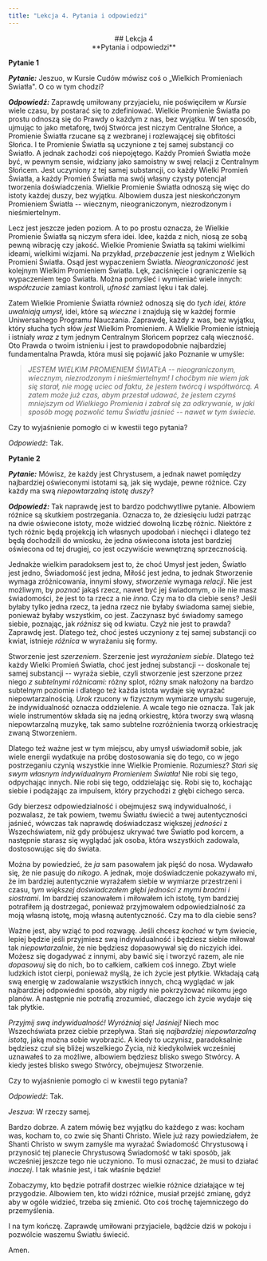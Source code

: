 ```yaml
---
title: "Lekcja 4. Pytania i odpowiedzi"
---
```


<div markdown="1" align="center"> 
## Lekcja 4<br>
**Pytania i odpowiedzi**

</div>



**Pytanie 1**

***Pytanie:*** Jeszuo, w Kursie Cudów mówisz coś o „Wielkich Promieniach Światła". O co w tym chodzi?

***Odpowiedź:*** Zaprawdę umiłowany przyjacielu, nie poświęciłem w *Kursie* wiele czasu, by postarać się to zdefiniować. Wielkie Promienie Światła po prostu odnoszą się do Prawdy o każdym z nas, bez wyjątku. W ten sposób, ujmując to jako metaforę, twój Stwórca jest niczym Centralne Słońce, a  Promienie Światła rzucane są z wezbranej i rozlewającej się obfitości Słońca. I te Promienie Światła są uczynione z tej samej substancji co Światło. A jednak zachodzi coś niepojętego. Każdy Promień Światła może być, w pewnym sensie, widziany jako samoistny w swej relacji z Centralnym Słońcem. Jest uczyniony z tej samej substancji, co każdy Wielki Promień Światła, a każdy Promień Światła ma swój własny czysty potencjał tworzenia doświadczenia. Wielkie Promienie Światła odnoszą się więc do istoty każdej duszy, bez wyjątku. Albowiem dusza jest nieskończonym Promieniem Światła -- wiecznym, nieograniczonym, niezrodzonym i nieśmiertelnym. 

Lecz jest jeszcze jeden poziom. A to po prostu oznacza, że Wielkie Promienie Światła są niczym sfera idei. Idee, każda z nich, niosą ze sobą pewną wibrację czy jakość. Wielkie Promienie Światła są takimi wielkimi ideami, wielkimi wizjami. Na przykład, *przebaczenie* jest jednym z Wielkich Promieni Światła. Osąd jest wypaczeniem Światła. *Nieograniczoność* jest kolejnym Wielkim Promieniem Światła. Lęk, zaciśnięcie i ograniczenie są wypaczeniem tego Światła. Można pomyśleć i wymieniać wiele innych: *współczucie* zamiast kontroli, *ufność* zamiast lęku i tak dalej. 

Zatem Wielkie Promienie Światła również odnoszą się do *tych idei, które uwalniają umysł*, idei, które są *wieczne* i znajdują się w każdej formie Uniwersalnego Programu Nauczania. Zaprawdę, każdy z was, bez wyjątku, który słucha tych słów *jest* Wielkim Promieniem. A Wielkie Promienie istnieją i istniały *wraz* *z* tym jednym Centralnym Słońcem poprzez całą wieczność. Oto Prawda o twoim istnieniu i jest to prawdopodobnie najbardziej fundamentalna Prawda, która musi się pojawić jako Poznanie w umyśle:

>*JESTEM WIELKIM PROMIENIEM ŚWIATŁA -- nieograniczonym, wiecznym, niezrodzonym i nieśmiertelnym! I choćbym nie wiem jak się starał, nie mogę uciec od faktu, że jestem twórcą i współtwórcą. A zatem może już czas, abym przestał udawać, że jestem czymś mniejszym od Wielkiego Promienia i zabrał się za odkrywanie, w jaki sposób mogę pozwolić temu Światłu jaśnieć -- nawet w tym świecie.*

Czy to wyjaśnienie pomogło ci w kwestii tego pytania?

*Odpowiedź*: Tak.

**Pytanie 2**

***Pytanie:*** Mówisz, że każdy jest Chrystusem, a jednak nawet pomiędzy najbardziej oświeconymi istotami są, jak się wydaje, pewne różnice. Czy każdy ma swą *niepowtarzalną istotę duszy*?

***Odpowiedź:*** Tak naprawdę jest to bardzo podchwytliwe pytanie. Albowiem różnice są skutkiem postrzegania. Oznacza to, że dziesięciu ludzi patrząc na dwie oświecone istoty, może widzieć dowolną liczbę różnic. Niektóre z tych różnic będą projekcją ich własnych upodobań i niechęci i dlatego też będą dochodzili do wniosku, że jedna oświecona istota jest bardziej oświecona od tej drugiej, co jest oczywiście wewnętrzną sprzecznością.

Jednakże wielkim paradoksem jest to, że choć Umysł jest jeden, Światło jest jedno, Świadomość jest jedna, Miłość jest jedna, to jednak Stworzenie wymaga zróżnicowania, innymi słowy, *stworzenie* wymaga *relacji*. Nie jest możliwym, by *poznać* jakąś rzecz, nawet być jej świadomym, o ile nie masz świadomości, że jest to ta rzecz a nie *inna*. Czy ma to dla ciebie sens? Jeśli byłaby tylko jedna rzecz, ta jedna rzecz nie byłaby świadoma samej siebie, ponieważ byłaby wszystkim, co jest. Zaczynasz być świadomy samego siebie, poznając, jak *różnisz* się od kwiatu. Czyż nie jest to prawda? Zaprawdę jest. Dlatego też, choć jesteś uczyniony z tej samej substancji co kwiat, istnieje *różnica* w wyrażaniu się formy.

Stworzenie jest *szerzeniem*. Szerzenie jest *wyrażaniem siebie*. Dlatego też każdy Wielki Promień Światła, choć jest jednej substancji -- doskonale tej samej substancji -- wyraża siebie, czyli stworzenie jest szerzone przez niego *z subtelnymi różnicami:* różny splot, różny smak nałożony na bardzo subtelnym poziomie i dlatego też każda istota wydaje się wyrażać niepowtarzalnością. *Urok* rzucony w fizycznym wymiarze umysłu sugeruje, że indywidualność oznacza oddzielenie. A wcale tego nie oznacza. Tak jak wiele instrumentów składa się na jedną orkiestrę, która tworzy swą własną niepowtarzalną muzykę, tak samo subtelne rozróżnienia tworzą orkiestrację zwaną Stworzeniem. 

Dlatego też ważne jest w tym miejscu, aby umysł uświadomił sobie, jak wiele energii wydatkuje na próbę dostosowania się do tego, co w jego postrzeganiu czynią wszystkie inne Wielkie Promienie. Rozumiesz? *Stań się swym własnym indywidualnym Promieniem Światła!* Nie robi się tego, odpychając innych. Nie robi się tego, oddzielając się. Robi się to, kochając siebie i podążając za impulsem, który przychodzi z głębi cichego serca.

Gdy bierzesz odpowiedzialność i obejmujesz swą indywidualność, i pozwalasz, że tak powiem, twemu Światłu świecić a twej autentyczności jaśnieć, wówczas tak naprawdę doświadczasz większej *jedności* z Wszechświatem, niż gdy próbujesz ukrywać twe Światło pod korcem, a następnie starasz się wyglądać jak osoba, która wszystkich zadowala, dostosowując się do świata. 

Można by powiedzieć, że *ja* sam pasowałem jak pięść do nosa. Wydawało się, że nie pasuję do *nikogo*. A jednak, moje doświadczenie pokazywało mi, że im bardziej autentycznie wyrażałem siebie w wymiarze przestrzeni i czasu, t*ym większej doświadczałem głębi jedności z mymi braćmi i siostrami*. Im bardziej szanowałem i miłowałem ich istotę, tym bardziej potrafiłem ją dostrzegać, ponieważ przyjmowałem odpowiedzialność za moją własną istotę, moją własną autentyczność. Czy ma to dla ciebie sens?

Ważne jest, aby wziąć to pod rozwagę. Jeśli chcesz *kochać* w tym świecie, lepiej będzie jeśli przyjmiesz swą indywidualność i będziesz siebie miłował tak *niepowtarzalnie*, że nie będziesz dopasowywał się do niczyich idei. Możesz się dogadywać z innymi, aby bawić się i tworzyć razem, ale nie *dopasowuj* się do nich, bo to całkiem, całkiem coś innego. Zbyt wiele ludzkich istot cierpi, ponieważ myślą, że ich życie jest płytkie. Wkładają całą swą energię w zadowalanie wszystkich innych, chcą wyglądać w jak najbardziej odpowiedni sposób, aby nigdy nie pokrzyżować nikomu jego planów. A następnie nie potrafią zrozumieć, dlaczego ich życie wydaje się tak płytkie.

*Przyjmij swą indywidualność! Wyróżniaj się! Jaśniej!* Niech moc Wszechświata przez ciebie przepływa. Stań się *najbardziej niepowtarzalną istotą*, jaką można sobie wyobrazić. A kiedy to uczynisz, paradoksalnie będziesz czuł się bliżej wszelkiego Życia, niż kiedykolwiek wcześniej uznawałeś to za możliwe, albowiem będziesz blisko swego Stwórcy. A kiedy jesteś blisko swego Stwórcy, obejmujesz Stworzenie. 

Czy to wyjaśnienie pomogło ci w kwestii tego pytania?

*Odpowiedź*: Tak.

*Jeszua*: W rzeczy samej. 

Bardzo dobrze. A zatem mówię bez wyjątku do każdego z was: kocham was, kocham to, co zwie się Shanti Christo. Wiele już razy powiedziałem, że Shanti Christo w swym zamyśle ma wyrażać Świadomość Chrystusową i przynosić tej planecie Chrystusową Świadomość w taki sposób, jak wcześniej jeszcze tego nie uczyniono. To musi oznaczać, że musi to działać *inaczej*. I tak właśnie jest, i tak właśnie będzie!

Zobaczymy, kto będzie potrafił dostrzec wielkie różnice działające w tej przygodzie. Albowiem ten, kto widzi różnice, musiał przejść zmianę, gdyż aby w ogóle widzieć, trzeba się zmienić. Oto coś trochę tajemniczego do przemyślenia.

I na tym kończę. Zaprawdę umiłowani przyjaciele, bądźcie dziś w pokoju i pozwólcie waszemu Światłu świecić.

Amen.